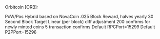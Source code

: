
Orbitcoin [ORB]:

PoW/Pos Hybrid based on NovaCoin
.025 Block Reward, halves yearly
30 Second Block Target
Linear (per block) diff adjustment
200 confirms for newly minted coins
5 transaction confirms
Default RPCPort=15299
Default P2PPort=15298


